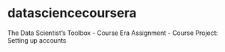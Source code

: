 # datasciencecoursera
The Data Scientist’s Toolbox - Course Era Assignment - Course Project: Setting up accounts

